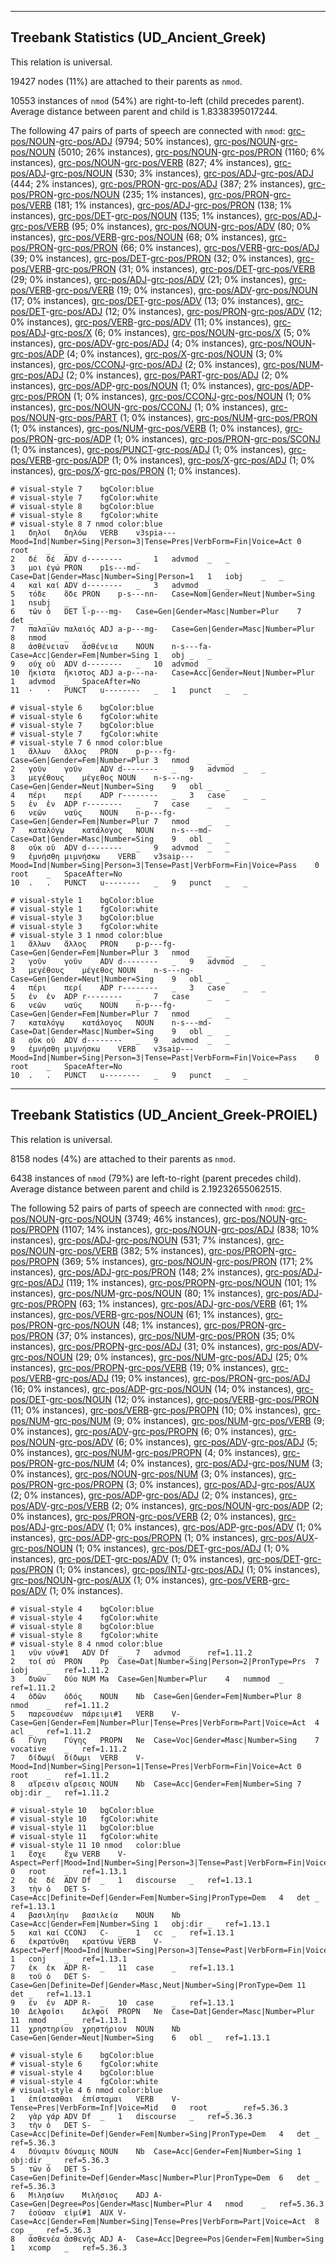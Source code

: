 

--------------------------------------------------------------------------------

## Treebank Statistics (UD_Ancient_Greek)

This relation is universal.

19427 nodes (11%) are attached to their parents as `nmod`.

10553 instances of `nmod` (54%) are right-to-left (child precedes parent).
Average distance between parent and child is 1.8338395017244.

The following 47 pairs of parts of speech are connected with `nmod`: [grc-pos/NOUN]()-[grc-pos/ADJ]() (9794; 50% instances), [grc-pos/NOUN]()-[grc-pos/NOUN]() (5010; 26% instances), [grc-pos/NOUN]()-[grc-pos/PRON]() (1160; 6% instances), [grc-pos/NOUN]()-[grc-pos/VERB]() (827; 4% instances), [grc-pos/ADJ]()-[grc-pos/NOUN]() (530; 3% instances), [grc-pos/ADJ]()-[grc-pos/ADJ]() (444; 2% instances), [grc-pos/PRON]()-[grc-pos/ADJ]() (387; 2% instances), [grc-pos/PRON]()-[grc-pos/NOUN]() (235; 1% instances), [grc-pos/PRON]()-[grc-pos/VERB]() (181; 1% instances), [grc-pos/ADJ]()-[grc-pos/PRON]() (138; 1% instances), [grc-pos/DET]()-[grc-pos/NOUN]() (135; 1% instances), [grc-pos/ADJ]()-[grc-pos/VERB]() (95; 0% instances), [grc-pos/NOUN]()-[grc-pos/ADV]() (80; 0% instances), [grc-pos/VERB]()-[grc-pos/NOUN]() (68; 0% instances), [grc-pos/PRON]()-[grc-pos/PRON]() (66; 0% instances), [grc-pos/VERB]()-[grc-pos/ADJ]() (39; 0% instances), [grc-pos/DET]()-[grc-pos/PRON]() (32; 0% instances), [grc-pos/VERB]()-[grc-pos/PRON]() (31; 0% instances), [grc-pos/DET]()-[grc-pos/VERB]() (29; 0% instances), [grc-pos/ADJ]()-[grc-pos/ADV]() (21; 0% instances), [grc-pos/VERB]()-[grc-pos/VERB]() (19; 0% instances), [grc-pos/ADV]()-[grc-pos/NOUN]() (17; 0% instances), [grc-pos/DET]()-[grc-pos/ADV]() (13; 0% instances), [grc-pos/DET]()-[grc-pos/ADJ]() (12; 0% instances), [grc-pos/PRON]()-[grc-pos/ADV]() (12; 0% instances), [grc-pos/VERB]()-[grc-pos/ADV]() (11; 0% instances), [grc-pos/ADJ]()-[grc-pos/X]() (6; 0% instances), [grc-pos/NOUN]()-[grc-pos/X]() (5; 0% instances), [grc-pos/ADV]()-[grc-pos/ADJ]() (4; 0% instances), [grc-pos/NOUN]()-[grc-pos/ADP]() (4; 0% instances), [grc-pos/X]()-[grc-pos/NOUN]() (3; 0% instances), [grc-pos/CCONJ]()-[grc-pos/ADJ]() (2; 0% instances), [grc-pos/NUM]()-[grc-pos/ADJ]() (2; 0% instances), [grc-pos/PART]()-[grc-pos/ADJ]() (2; 0% instances), [grc-pos/ADP]()-[grc-pos/NOUN]() (1; 0% instances), [grc-pos/ADP]()-[grc-pos/PRON]() (1; 0% instances), [grc-pos/CCONJ]()-[grc-pos/NOUN]() (1; 0% instances), [grc-pos/NOUN]()-[grc-pos/CCONJ]() (1; 0% instances), [grc-pos/NOUN]()-[grc-pos/PART]() (1; 0% instances), [grc-pos/NUM]()-[grc-pos/PRON]() (1; 0% instances), [grc-pos/NUM]()-[grc-pos/VERB]() (1; 0% instances), [grc-pos/PRON]()-[grc-pos/ADP]() (1; 0% instances), [grc-pos/PRON]()-[grc-pos/SCONJ]() (1; 0% instances), [grc-pos/PUNCT]()-[grc-pos/ADJ]() (1; 0% instances), [grc-pos/VERB]()-[grc-pos/ADP]() (1; 0% instances), [grc-pos/X]()-[grc-pos/ADJ]() (1; 0% instances), [grc-pos/X]()-[grc-pos/PRON]() (1; 0% instances).


~~~ conllu
# visual-style 7	bgColor:blue
# visual-style 7	fgColor:white
# visual-style 8	bgColor:blue
# visual-style 8	fgColor:white
# visual-style 8 7 nmod	color:blue
1	δηλοῖ	δηλόω	VERB	v3spia---	Mood=Ind|Number=Sing|Person=3|Tense=Pres|VerbForm=Fin|Voice=Act	0	root	_	_
2	δέ	δέ	ADV	d--------	_	1	advmod	_	_
3	μοι	ἐγώ	PRON	p1s---md-	Case=Dat|Gender=Masc|Number=Sing|Person=1	1	iobj	_	_
4	καὶ	καί	ADV	d--------	_	3	advmod	_	_
5	τόδε	ὅδε	PRON	p-s---nn-	Case=Nom|Gender=Neut|Number=Sing	1	nsubj	_	_
6	τῶν	ὁ	DET	l-p---mg-	Case=Gen|Gender=Masc|Number=Plur	7	det	_	_
7	παλαιῶν	παλαιός	ADJ	a-p---mg-	Case=Gen|Gender=Masc|Number=Plur	8	nmod	_	_
8	ἀσθένειαν	ἀσθένεια	NOUN	n-s---fa-	Case=Acc|Gender=Fem|Number=Sing	1	obj	_	_
9	οὐχ	οὐ	ADV	d--------	_	10	advmod	_	_
10	ἥκιστα	ἥκιστος	ADJ	a-p---na-	Case=Acc|Gender=Neut|Number=Plur	1	advmod	_	SpaceAfter=No
11	·	·	PUNCT	u--------	_	1	punct	_	_

~~~


~~~ conllu
# visual-style 6	bgColor:blue
# visual-style 6	fgColor:white
# visual-style 7	bgColor:blue
# visual-style 7	fgColor:white
# visual-style 7 6 nmod	color:blue
1	ἄλλων	ἄλλος	PRON	p-p---fg-	Case=Gen|Gender=Fem|Number=Plur	3	nmod	_	_
2	γοῦν	γοῦν	ADV	d--------	_	9	advmod	_	_
3	μεγέθους	μέγεθος	NOUN	n-s---ng-	Case=Gen|Gender=Neut|Number=Sing	9	obl	_	_
4	πέρι	περί	ADP	r--------	_	3	case	_	_
5	ἐν	ἐν	ADP	r--------	_	7	case	_	_
6	νεῶν	ναῦς	NOUN	n-p---fg-	Case=Gen|Gender=Fem|Number=Plur	7	nmod	_	_
7	καταλόγῳ	κατάλογος	NOUN	n-s---md-	Case=Dat|Gender=Masc|Number=Sing	9	obl	_	_
8	οὐκ	οὐ	ADV	d--------	_	9	advmod	_	_
9	ἐμνήσθη	μιμνήσκω	VERB	v3saip---	Mood=Ind|Number=Sing|Person=3|Tense=Past|VerbForm=Fin|Voice=Pass	0	root	_	SpaceAfter=No
10	.	.	PUNCT	u--------	_	9	punct	_	_

~~~


~~~ conllu
# visual-style 1	bgColor:blue
# visual-style 1	fgColor:white
# visual-style 3	bgColor:blue
# visual-style 3	fgColor:white
# visual-style 3 1 nmod	color:blue
1	ἄλλων	ἄλλος	PRON	p-p---fg-	Case=Gen|Gender=Fem|Number=Plur	3	nmod	_	_
2	γοῦν	γοῦν	ADV	d--------	_	9	advmod	_	_
3	μεγέθους	μέγεθος	NOUN	n-s---ng-	Case=Gen|Gender=Neut|Number=Sing	9	obl	_	_
4	πέρι	περί	ADP	r--------	_	3	case	_	_
5	ἐν	ἐν	ADP	r--------	_	7	case	_	_
6	νεῶν	ναῦς	NOUN	n-p---fg-	Case=Gen|Gender=Fem|Number=Plur	7	nmod	_	_
7	καταλόγῳ	κατάλογος	NOUN	n-s---md-	Case=Dat|Gender=Masc|Number=Sing	9	obl	_	_
8	οὐκ	οὐ	ADV	d--------	_	9	advmod	_	_
9	ἐμνήσθη	μιμνήσκω	VERB	v3saip---	Mood=Ind|Number=Sing|Person=3|Tense=Past|VerbForm=Fin|Voice=Pass	0	root	_	SpaceAfter=No
10	.	.	PUNCT	u--------	_	9	punct	_	_

~~~




--------------------------------------------------------------------------------

## Treebank Statistics (UD_Ancient_Greek-PROIEL)

This relation is universal.

8158 nodes (4%) are attached to their parents as `nmod`.

6438 instances of `nmod` (79%) are left-to-right (parent precedes child).
Average distance between parent and child is 2.19232655062515.

The following 52 pairs of parts of speech are connected with `nmod`: [grc-pos/NOUN]()-[grc-pos/NOUN]() (3749; 46% instances), [grc-pos/NOUN]()-[grc-pos/PROPN]() (1107; 14% instances), [grc-pos/NOUN]()-[grc-pos/ADJ]() (838; 10% instances), [grc-pos/ADJ]()-[grc-pos/NOUN]() (531; 7% instances), [grc-pos/NOUN]()-[grc-pos/VERB]() (382; 5% instances), [grc-pos/PROPN]()-[grc-pos/PROPN]() (369; 5% instances), [grc-pos/NOUN]()-[grc-pos/PRON]() (171; 2% instances), [grc-pos/ADJ]()-[grc-pos/PRON]() (148; 2% instances), [grc-pos/ADJ]()-[grc-pos/ADJ]() (119; 1% instances), [grc-pos/PROPN]()-[grc-pos/NOUN]() (101; 1% instances), [grc-pos/NUM]()-[grc-pos/NOUN]() (80; 1% instances), [grc-pos/ADJ]()-[grc-pos/PROPN]() (63; 1% instances), [grc-pos/ADJ]()-[grc-pos/VERB]() (61; 1% instances), [grc-pos/VERB]()-[grc-pos/NOUN]() (61; 1% instances), [grc-pos/PRON]()-[grc-pos/NOUN]() (48; 1% instances), [grc-pos/PRON]()-[grc-pos/PRON]() (37; 0% instances), [grc-pos/NUM]()-[grc-pos/PRON]() (35; 0% instances), [grc-pos/PROPN]()-[grc-pos/ADJ]() (31; 0% instances), [grc-pos/ADV]()-[grc-pos/NOUN]() (29; 0% instances), [grc-pos/NUM]()-[grc-pos/ADJ]() (25; 0% instances), [grc-pos/PROPN]()-[grc-pos/VERB]() (19; 0% instances), [grc-pos/VERB]()-[grc-pos/ADJ]() (19; 0% instances), [grc-pos/PRON]()-[grc-pos/ADJ]() (16; 0% instances), [grc-pos/ADP]()-[grc-pos/NOUN]() (14; 0% instances), [grc-pos/DET]()-[grc-pos/NOUN]() (12; 0% instances), [grc-pos/VERB]()-[grc-pos/PRON]() (11; 0% instances), [grc-pos/VERB]()-[grc-pos/PROPN]() (10; 0% instances), [grc-pos/NUM]()-[grc-pos/NUM]() (9; 0% instances), [grc-pos/NUM]()-[grc-pos/VERB]() (9; 0% instances), [grc-pos/ADV]()-[grc-pos/PROPN]() (6; 0% instances), [grc-pos/NOUN]()-[grc-pos/ADV]() (6; 0% instances), [grc-pos/ADV]()-[grc-pos/ADJ]() (5; 0% instances), [grc-pos/NUM]()-[grc-pos/PROPN]() (4; 0% instances), [grc-pos/PRON]()-[grc-pos/NUM]() (4; 0% instances), [grc-pos/ADJ]()-[grc-pos/NUM]() (3; 0% instances), [grc-pos/NOUN]()-[grc-pos/NUM]() (3; 0% instances), [grc-pos/PRON]()-[grc-pos/PROPN]() (3; 0% instances), [grc-pos/ADJ]()-[grc-pos/AUX]() (2; 0% instances), [grc-pos/ADP]()-[grc-pos/ADJ]() (2; 0% instances), [grc-pos/ADV]()-[grc-pos/VERB]() (2; 0% instances), [grc-pos/NOUN]()-[grc-pos/ADP]() (2; 0% instances), [grc-pos/PRON]()-[grc-pos/VERB]() (2; 0% instances), [grc-pos/ADJ]()-[grc-pos/ADV]() (1; 0% instances), [grc-pos/ADP]()-[grc-pos/ADV]() (1; 0% instances), [grc-pos/ADP]()-[grc-pos/PROPN]() (1; 0% instances), [grc-pos/AUX]()-[grc-pos/NOUN]() (1; 0% instances), [grc-pos/DET]()-[grc-pos/ADJ]() (1; 0% instances), [grc-pos/DET]()-[grc-pos/ADV]() (1; 0% instances), [grc-pos/DET]()-[grc-pos/PRON]() (1; 0% instances), [grc-pos/INTJ]()-[grc-pos/ADJ]() (1; 0% instances), [grc-pos/NOUN]()-[grc-pos/AUX]() (1; 0% instances), [grc-pos/VERB]()-[grc-pos/ADV]() (1; 0% instances).


~~~ conllu
# visual-style 4	bgColor:blue
# visual-style 4	fgColor:white
# visual-style 8	bgColor:blue
# visual-style 8	fgColor:white
# visual-style 8 4 nmod	color:blue
1	νῦν	νῦν#1	ADV	Df	_	7	advmod	_	ref=1.11.2
2	τοί	σύ	PRON	Pp	Case=Dat|Number=Sing|Person=2|PronType=Prs	7	iobj	_	ref=1.11.2
3	δυῶν	δύο	NUM	Ma	Case=Gen|Number=Plur	4	nummod	_	ref=1.11.2
4	ὁδῶν	ὁδός	NOUN	Nb	Case=Gen|Gender=Fem|Number=Plur	8	nmod	_	ref=1.11.2
5	παρεουσέων	πάρειμι#1	VERB	V-	Case=Gen|Gender=Fem|Number=Plur|Tense=Pres|VerbForm=Part|Voice=Act	4	acl	_	ref=1.11.2
6	Γύγη	Γύγης	PROPN	Ne	Case=Voc|Gender=Masc|Number=Sing	7	vocative	_	ref=1.11.2
7	δίδωμί	δίδωμι	VERB	V-	Mood=Ind|Number=Sing|Person=1|Tense=Pres|VerbForm=Fin|Voice=Act	0	root	_	ref=1.11.2
8	αἵρεσιν	αἵρεσις	NOUN	Nb	Case=Acc|Gender=Fem|Number=Sing	7	obj:dir	_	ref=1.11.2

~~~


~~~ conllu
# visual-style 10	bgColor:blue
# visual-style 10	fgColor:white
# visual-style 11	bgColor:blue
# visual-style 11	fgColor:white
# visual-style 11 10 nmod	color:blue
1	ἔσχε	ἔχω	VERB	V-	Aspect=Perf|Mood=Ind|Number=Sing|Person=3|Tense=Past|VerbForm=Fin|Voice=Act	0	root	_	ref=1.13.1
2	δὲ	δέ	ADV	Df	_	1	discourse	_	ref=1.13.1
3	τὴν	ὁ	DET	S-	Case=Acc|Definite=Def|Gender=Fem|Number=Sing|PronType=Dem	4	det	_	ref=1.13.1
4	βασιληίην	βασιλεία	NOUN	Nb	Case=Acc|Gender=Fem|Number=Sing	1	obj:dir	_	ref=1.13.1
5	καὶ	καί	CCONJ	C-	_	1	cc	_	ref=1.13.1
6	ἐκρατύνθη	κρατύνω	VERB	V-	Aspect=Perf|Mood=Ind|Number=Sing|Person=3|Tense=Past|VerbForm=Fin|Voice=Pass	1	conj	_	ref=1.13.1
7	ἐκ	ἐκ	ADP	R-	_	11	case	_	ref=1.13.1
8	τοῦ	ὁ	DET	S-	Case=Gen|Definite=Def|Gender=Masc,Neut|Number=Sing|PronType=Dem	11	det	_	ref=1.13.1
9	ἐν	ἐν	ADP	R-	_	10	case	_	ref=1.13.1
10	Δελφοῖσι	Δελφοί	PROPN	Ne	Case=Dat|Gender=Masc|Number=Plur	11	nmod	_	ref=1.13.1
11	χρηστηρίου	χρηστήριον	NOUN	Nb	Case=Gen|Gender=Neut|Number=Sing	6	obl	_	ref=1.13.1

~~~


~~~ conllu
# visual-style 6	bgColor:blue
# visual-style 6	fgColor:white
# visual-style 4	bgColor:blue
# visual-style 4	fgColor:white
# visual-style 4 6 nmod	color:blue
1	ἐπίστασθαι	ἐπίσταμαι	VERB	V-	Tense=Pres|VerbForm=Inf|Voice=Mid	0	root	_	ref=5.36.3
2	γὰρ	γάρ	ADV	Df	_	1	discourse	_	ref=5.36.3
3	τὴν	ὁ	DET	S-	Case=Acc|Definite=Def|Gender=Fem|Number=Sing|PronType=Dem	4	det	_	ref=5.36.3
4	δύναμιν	δύναμις	NOUN	Nb	Case=Acc|Gender=Fem|Number=Sing	1	obj:dir	_	ref=5.36.3
5	τῶν	ὁ	DET	S-	Case=Gen|Definite=Def|Gender=Masc|Number=Plur|PronType=Dem	6	det	_	ref=5.36.3
6	Μιλησίων	Μιλήσιος	ADJ	A-	Case=Gen|Degree=Pos|Gender=Masc|Number=Plur	4	nmod	_	ref=5.36.3
7	ἐοῦσαν	εἰμί#1	AUX	V-	Case=Acc|Gender=Fem|Number=Sing|Tense=Pres|VerbForm=Part|Voice=Act	8	cop	_	ref=5.36.3
8	ἀσθενέα	ἀσθενής	ADJ	A-	Case=Acc|Degree=Pos|Gender=Fem|Number=Sing	1	xcomp	_	ref=5.36.3

~~~


